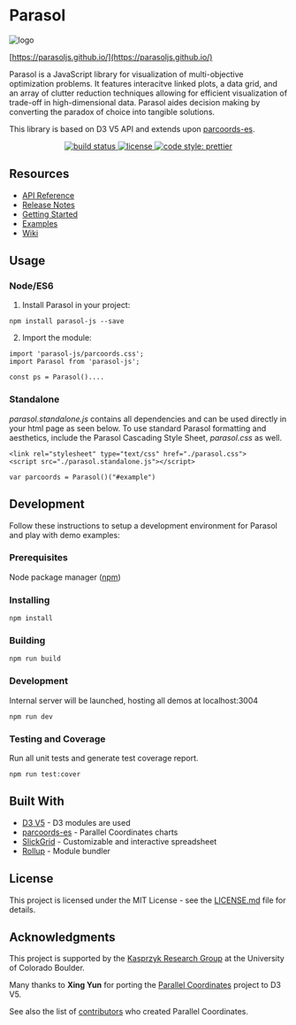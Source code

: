 
# Parasol

![logo](https://github.com/joshhjacobson/parasol/blob/master/img/parasol_icon.png)

[https://parasoljs.github.io/](https://parasoljs.github.io/)

Parasol is a JavaScript library for visualization of multi-objective optimization problems. It features interacitve linked plots, a data grid, and an array of clutter reduction techniques allowing for efficient visualization of trade-off in high-dimensional data. Parasol aides decision making by converting the paradox of choice into tangible solutions.

This library is based on D3 V5 API and extends upon [parcoords-es](https://github.com/BigFatDog/parcoords-es).

<p align="center">
  <!-- <a href="https://www.npmjs.com/package/rollup">
    <img src="https://img.shields.io/npm/v/rollup.svg"
         alt="npm version">
  </a> -->
  <a href="https://travis-ci.org/joshhjacobson/parasol">
    <img src="https://api.travis-ci.org/joshhjacobson/parasol.svg?branch=master?style=flat-square"
         alt="build status">
  </a>
  <!-- <a href="https://codecov.io/gh/prettier/prettier">
    <img alt="Codecov Coverage Status" src="https://img.shields.io/codecov/c/github/prettier/prettier.svg?style=flat-square">
  </a> -->
  <!-- <a href="https://david-dm.org/rollup/rollup">
    <img src="https://david-dm.org/rollup/rollup/status.svg"
         alt="dependency status">
  </a> -->
  <!-- <a href="https://packagephobia.now.sh/result?p=rollup">
    <img src="https://packagephobia.now.sh/badge?p=rollup"
         alt="install size">
  </a> -->
  <a href="https://github.com/joshhjacobson/parasol/blob/master/LICENSE.md">
    <img src="https://img.shields.io/npm/l/parasol.svg?style=flat-square"
         alt="license">
  </a>
  <a href="#badge">
   <img alt="code style: prettier" src="https://img.shields.io/badge/code_style-prettier-ff69b4.svg?style=flat-square">
 </a>
</p>

## Resources

* [API Reference](https://github.com/ParasolJS/parasol/wiki/API-Reference)
* [Release Notes](https://github.com/ParasolJS/parasol/releases)
* [Getting Started](https://github.com/ParasolJS/parasol/wiki/Tutorial-1:-Getting-started)
* [Examples](https://parasoljs.github.io/)
* [Wiki](https://github.com/ParasolJS/parasol/wiki)

## Usage
### Node/ES6
1. Install Parasol in your project:
```
npm install parasol-js --save
```

2. Import the module:

```
import 'parasol-js/parcoords.css';
import Parasol from 'parasol-js';

const ps = Parasol()....
```

### Standalone
_parasol.standalone.js_ contains all dependencies and can be used directly in your html page as seen below. To use standard Parasol formatting and aesthetics, include the Parasol Cascading Style Sheet, <i>parasol.css</i> as well.
```
<link rel="stylesheet" type="text/css" href="./parasol.css">
<script src="./parasol.standalone.js"></script>

var parcoords = Parasol()("#example")
```

## Development
Follow these instructions to setup a development environment for Parasol and play with demo examples:

### Prerequisites
Node package manager ([npm](https://www.npmjs.com/get-npm))

### Installing
```
npm install
```

### Building
```
npm run build
```

### Development
Internal server will be launched, hosting all demos at localhost:3004
```
npm run dev
```

### Testing and Coverage
Run all unit tests and generate test coverage report.
```
npm run test:cover
```

## Built With

* [D3 V5](https://d3js.org/) - D3 modules are used
* [parcoords-es](https://github.com/BigFatDog/parcoords-es) - Parallel Coordinates charts
* [SlickGrid](https://github.com/DimitarChristoff/slickgrid-es6) - Customizable and interactive spreadsheet
* [Rollup](https://github.com/rollup/rollup) - Module bundler

## License

This project is licensed under the MIT License - see the [LICENSE.md](LICENSE.md) file for details.

## Acknowledgments

This project is supported by the [Kasprzyk Research Group](https://www.colorado.edu/lab/krg/) at the University of Colorado Boulder.

Many thanks to **Xing Yun** for porting the [Parallel Coordinates](https://github.com/syntagmatic/parallel-coordinates) project to D3 V5.

See also the list of [contributors](https://github.com/syntagmatic/parallel-coordinates/graphs/contributors) who created Parallel Coordinates.
